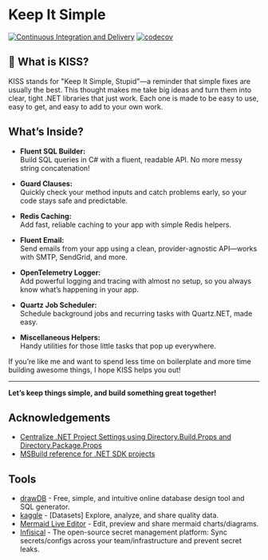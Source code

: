 # Keep It Simple

[![Continuous Integration and Delivery](https://github.com/lttuan846/ProjT/actions/workflows/ci-cd.yml/badge.svg)](https://github.com/lttuan846/ProjT/actions/workflows/ci-cd.yml)
[![codecov](https://codecov.io/github/lttuan846/ProjT/graph/badge.svg?token=FZCBEEPVKD)](https://codecov.io/github/lttuan846/ProjT)

## 🚀 What is KISS?

KISS stands for "Keep It Simple, Stupid"—a reminder that simple fixes are usually the best. This thought makes me take big ideas and turn them into clear, tight .NET libraries that just work. Each one is made to be easy to use, easy to get, and easy to add to your own work.

## What’s Inside?

- **Fluent SQL Builder:**  
  Build SQL queries in C# with a fluent, readable API. No more messy string concatenation!

- **Guard Clauses:**  
  Quickly check your method inputs and catch problems early, so your code stays safe and predictable.

- **Redis Caching:**  
  Add fast, reliable caching to your app with simple Redis helpers.

- **Fluent Email:**  
  Send emails from your app using a clean, provider-agnostic API—works with SMTP, SendGrid, and more.

- **OpenTelemetry Logger:**  
  Add powerful logging and tracing with almost no setup, so you always know what’s happening in your app.

- **Quartz Job Scheduler:**  
  Schedule background jobs and recurring tasks with Quartz.NET, made easy.

- **Miscellaneous Helpers:**  
  Handy utilities for those little tasks that pop up everywhere.

If you’re like me and want to spend less time on boilerplate and more time building awesome things, I hope KISS helps you out!

---

**Let’s keep things simple, and build something great together!**

## Acknowledgements
- [Centralize .NET Project Settings using Directory.Build.Props and Directory.Package.Props](https://medium.com/codenx/centralize-net-project-settings-using-directory-build-props-and-directory-package-props-d6b4a471c018)
- [MSBuild reference for .NET SDK projects](https://learn.microsoft.com/en-us/dotnet/core/project-sdk/msbuild-props)

## Tools
- [drawDB](https://github.com/drawdb-io/drawdb) - Free, simple, and intuitive online database design tool and SQL generator.
- [kaggle](https://www.kaggle.com/) - [Datasets] Explore, analyze, and share quality data.
- [Mermaid Live Editor](https://github.com/mermaid-js/mermaid-live-editor) - Edit, preview and share mermaid charts/diagrams.
- [Infisical](https://github.com/Infisical/infisical) - The open-source secret management platform: Sync secrets/configs across your team/infrastructure and prevent secret leaks.

